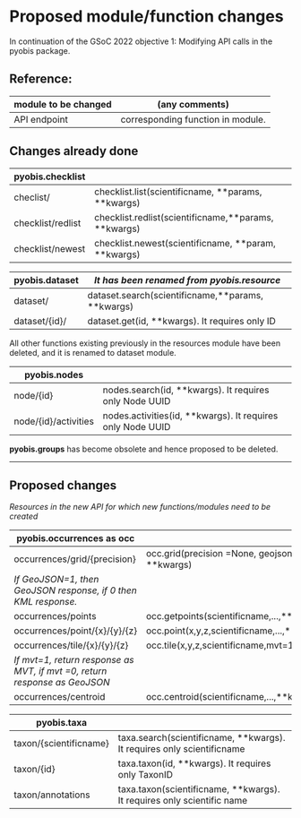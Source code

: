 # Proposed module/function changes
In continuation of the GSoC 2022 objective 1: Modifying API calls in the pyobis package.

## Reference:
| module to be changed | (any comments) |
|----------------------|----------------|
| API endpoint| corresponding function in module.|

## Changes already done
|pyobis.checklist|                    |
|----------------|--------------------|
|checlist/| checklist.list(scientificname, **params, **kwargs)|
|checklist/redlist| checklist.redlist(scientificname,**params, **kwargs)|
|checklist/newest|checklist.newest(scientificname, **param, **kwargs)|

|pyobis.dataset|*It has been renamed from pyobis.resource*|
|--------------|------------------------------------------|
|dataset/| dataset.search(scientificname,**params, **kwargs)|
|dataset/{id}/| dataset.get(id, **kwargs). It requires only ID|

All other functions existing previously in the resources module have been deleted, and it is renamed to dataset module.

|pyobis.nodes|                    |
|------------|--------------------|
|node/{id}| nodes.search(id, **kwargs). It requires only Node UUID|
|node/{id}/activities| nodes.activities(id, **kwargs). It requires only Node UUID|

**pyobis.groups** has become obsolete and hence proposed to be deleted.

--------------------

## Proposed changes
*Resources in the new API for which new functions/modules need to be created*

|pyobis.occurrences as occ|          |
|-------------------------|----------|
|occurrences/grid/{precision}|occ.grid(precision =None, geojson=False, **kwargs)|
|*If GeoJSON=1, then GeoJSON response, if 0 then KML response.*||
|occurrences/points|occ.getpoints(scientificname,...,**kwargs)|
|occurrences/point/{x}/{y}/{z}|occ.point(x,y,z,scientificname,...,**kwargs)|
|occurrences/tile/{x}/{y}/{z}|occ.tile(x,y,z,scientificname,mvt=1...,**kwargs)|
|*If mvt=1, return response as MVT, if mvt =0, return response as GeoJSON*||
|occurrences/centroid|occ.centroid(scientificname,...,**kwargs)|

|pyobis.taxa|                    |
|-----------|--------------------|
|taxon/{scientificname}| taxa.search(scientificname, **kwargs). It requires only scientificname|
|taxon/{id}| taxa.taxon(id, **kwargs). It requires only TaxonID|
|taxon/annotations|taxa.taxon(scientificname, **kwargs). It requires only scientific name|